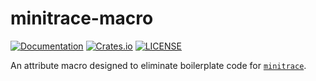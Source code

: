 # minitrace-macro

[![Documentation](https://docs.rs/minitrace-macro/badge.svg)](https://docs.rs/minitrace-macro/)
[![Crates.io](https://img.shields.io/crates/v/minitrace-macro.svg)](https://crates.io/crates/minitrace-macro)
[![LICENSE](https://img.shields.io/github/license/tikv/minitrace-rust.svg)](https://github.com/tikv/minitrace-rust/blob/master/LICENSE)

An attribute macro designed to eliminate boilerplate code for [`minitrace`](https://crates.io/crates/minitrace).
